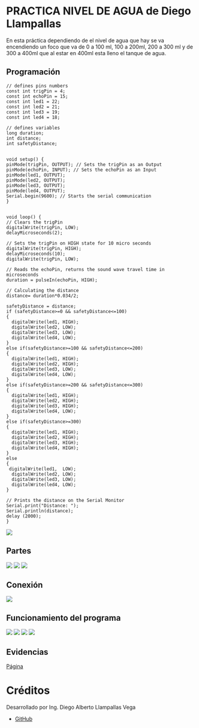 # PRACTICA NIVEL DE AGUA de Diego Llampallas

En esta práctica dependiendo de el nivel de agua que hay se va encendiendo un foco que va de 0 a 100 ml, 100 a 200ml, 200 a 300 ml y de 300 a 400ml que al estar en 400ml esta lleno el tanque de agua.

## Programación
```
// defines pins numbers
const int trigPin = 4;
const int echoPin = 15;
const int led1 = 22;
const int led2 = 21;
const int led3 = 19;
const int led4 = 18;

// defines variables
long duration;
int distance;
int safetyDistance;


void setup() {
pinMode(trigPin, OUTPUT); // Sets the trigPin as an Output
pinMode(echoPin, INPUT); // Sets the echoPin as an Input
pinMode(led1, OUTPUT);
pinMode(led2, OUTPUT);
pinMode(led3, OUTPUT);
pinMode(led4, OUTPUT);
Serial.begin(9600); // Starts the serial communication
}


void loop() {
// Clears the trigPin
digitalWrite(trigPin, LOW);
delayMicroseconds(2);

// Sets the trigPin on HIGH state for 10 micro seconds
digitalWrite(trigPin, HIGH);
delayMicroseconds(10);
digitalWrite(trigPin, LOW);

// Reads the echoPin, returns the sound wave travel time in microseconds
duration = pulseIn(echoPin, HIGH);

// Calculating the distance
distance= duration*0.034/2;

safetyDistance = distance;
if (safetyDistance>=0 && safetyDistance<=100)
{
  digitalWrite(led1, HIGH);
  digitalWrite(led2, LOW);
  digitalWrite(led3, LOW);
  digitalWrite(led4, LOW);
}
else if(safetyDistance>=100 && safetyDistance<=200) 
{
  digitalWrite(led1, HIGH);
  digitalWrite(led2, HIGH);
  digitalWrite(led3, LOW);
  digitalWrite(led4, LOW);
}
else if(safetyDistance>=200 && safetyDistance<=300) 
{
  digitalWrite(led1, HIGH);
  digitalWrite(led2, HIGH);
  digitalWrite(led3, HIGH);
  digitalWrite(led4, LOW);
}
else if(safetyDistance>=300) 
{
  digitalWrite(led1, HIGH);
  digitalWrite(led2, HIGH);
  digitalWrite(led3, HIGH);
  digitalWrite(led4, HIGH);
}
else
{
 digitalWrite(led1,  LOW);
  digitalWrite(led2, LOW);
  digitalWrite(led3, LOW);
  digitalWrite(led4, LOW);
}

// Prints the distance on the Serial Monitor
Serial.print("Distance: ");
Serial.println(distance);
delay (2000);
}

```
![](https://github.com/DiegoLlampallas/NIVELAGUA/blob/main/13.png?raw=true)

## Partes
![](https://github.com/DiegoLlampallas/NIVELAGUA/blob/main/14.png?raw=true)
![](https://github.com/DiegoLlampallas/NIVELAGUA/blob/main/15.png?raw=true)
![](https://github.com/DiegoLlampallas/NIVELAGUA/blob/main/16.png?raw=true)

## Conexión

![](https://github.com/DiegoLlampallas/NIVELAGUA/blob/main/17.png?raw=true)

## Funcionamiento del programa

![](https://github.com/DiegoLlampallas/NIVELAGUA/blob/main/18.png?raw=true)
![](https://github.com/DiegoLlampallas/NIVELAGUA/blob/main/19.png?raw=true)
![](https://github.com/DiegoLlampallas/NIVELAGUA/blob/main/20.png?raw=true)
![](https://github.com/DiegoLlampallas/NIVELAGUA/blob/main/21.png?raw=true)

## Evidencias

[Página](https://wokwi.com/projects/367169347147092993)


# Créditos

Desarrollado por Ing. Diego Alberto Llampallas Vega

- [GitHub](https://github.com/DiegoLlampallas)